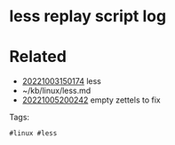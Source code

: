 # less replay script log

# Related

- [20221003150174](/zet/20221003150174/README.md) less
- ~/kb/linux/less.md
- [20221005200242](/zet/20221005200242/README.md) empty zettels to fix

Tags:

    #linux #less 
